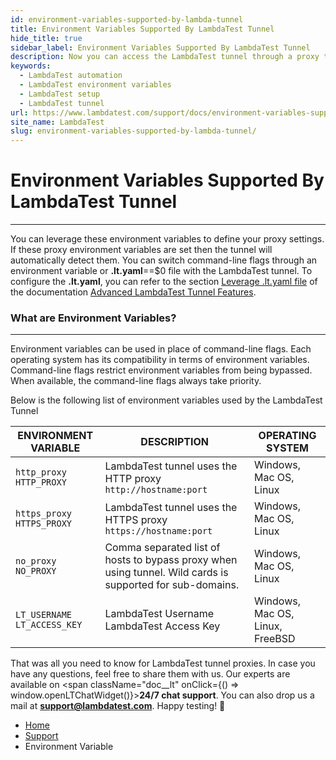 ```yaml
---
id: environment-variables-supported-by-lambda-tunnel
title: Environment Variables Supported By LambdaTest Tunnel
hide_title: true
sidebar_label: Environment Variables Supported By LambdaTest Tunnel
description: Now you can access the LambdaTest tunnel through a proxy tunnel and leverage the environment variables to define your proxy settings. If these proxy environment variables are set then the tunnel will automatically detect them.
keywords:
  - LambdaTest automation
  - LambdaTest environment variables
  - LambdaTest setup
  - LambdaTest tunnel
url: https://www.lambdatest.com/support/docs/environment-variables-supported-by-lambda-tunnel/
site_name: LambdaTest
slug: environment-variables-supported-by-lambda-tunnel/
---
```


<script type="application/ld+json"
      dangerouslySetInnerHTML={{ __html: JSON.stringify({
       "@context": "https://schema.org",
        "@type": "BreadcrumbList",
        "itemListElement": [{
          "@type": "ListItem",
          "position": 1,
          "name": "LambdaTest",
          "item": "https://www.lambdatest.com"
        },{
          "@type": "ListItem",
          "position": 2,
          "name": "Support",
          "item": "https://www.lambdatest.com/support/docs/"
        },{
          "@type": "ListItem",
          "position": 3,
          "name": "Environment Variable",
          "item": "https://www.lambdatest.com/support/docs/environment-variables-supported-by-lambda-tunnel/"
        }]
      })
    }}
></script>

# Environment Variables Supported By LambdaTest Tunnel

---

You can leverage these environment variables to define your proxy settings. If these proxy environment variables are set then the tunnel will automatically detect them. You can switch command-line flags through an environment variable or <b>.lt.yaml</b>==$0 file with the LambdaTest tunnel.
To configure the <b>.lt.yaml</b>, you can refer to the section [Leverage .lt.yaml file](/docs/advanced-tunnel-features/#leverage-ltyaml-file) of the documentation [Advanced LambdaTest Tunnel Features](/docs/advanced-tunnel-features/).

### What are Environment Variables?

---

Environment variables can be used in place of command-line flags. Each operating system has its compatibility in terms of environment variables. Command-line flags restrict environment variables from being bypassed. When available, the command-line flags always take priority.

Below is the following list of environment variables used by the LambdaTest Tunnel

| ENVIRONMENT VARIABLE               | DESCRIPTION                                                                                               | OPERATING SYSTEM                |
| ---------------------------------- | --------------------------------------------------------------------------------------------------------- | ------------------------------- |
| `http_proxy`<br />`HTTP_PROXY`     | LambdaTest tunnel uses the HTTP proxy `http://hostname:port`                                              | Windows, Mac OS, Linux          |
| `https_proxy`<br />`HTTPS_PROXY`   | LambdaTest tunnel uses the HTTPS proxy `https://hostname:port`                                            | Windows, Mac OS, Linux          |
| `no_proxy`<br />`NO_PROXY`         | Comma separated list of hosts to bypass proxy when using tunnel. Wild cards is supported for sub-domains. | Windows, Mac OS, Linux          |
| `LT_USERNAME`<br />`LT_ACCESS_KEY` | LambdaTest Username<br />LambdaTest Access Key                                                            | Windows, Mac OS, Linux, FreeBSD |

That was all you need to know for LambdaTest tunnel proxies. In case you have any questions, feel free to share them with us. Our experts are available on <span className="doc\_\_lt" onClick={() => window.openLTChatWidget()}>**24/7 chat support**</span>. You can also drop us a mail at **[support@lambdatest.com](mailto:support@lambdatest.com)**. Happy testing! 🙂

<nav aria-label="breadcrumbs">
  <ul className="breadcrumbs">
    <li className="breadcrumbs__item">
      <a className="breadcrumbs__link" href="https://www.lambdatest.com">
        Home
      </a>
    </li>
    <li className="breadcrumbs__item">
      <a className="breadcrumbs__link" target="_self" href="https://www.lambdatest.com/support/docs/">
        Support
      </a>
    </li>
    <li className="breadcrumbs__item breadcrumbs__item--active">
      <span className="breadcrumbs__link">
        Environment Variable
      </span>
    </li>
  </ul>
</nav>
